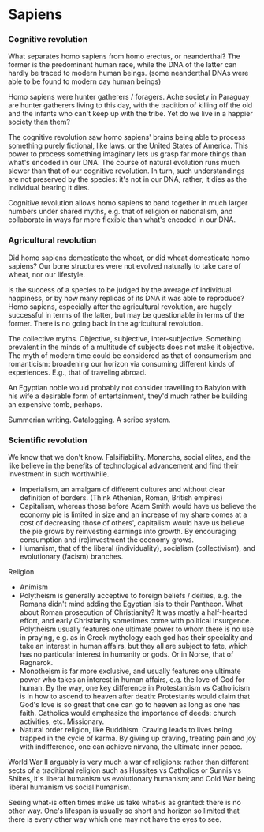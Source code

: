 # Sapiens

### Cognitive revolution

What separates homo sapiens from homo erectus, or neanderthal? The former is the predominant human race, while the DNA of the latter can hardly be traced to modern human beings. (some neanderthal DNAs were able to be found to modern day human beings)

Homo sapiens were hunter gatherers / foragers.
Ache society in Paraguay are hunter gatherers living to this day, with the tradition of killing off the old and the infants who can't keep up with the tribe. Yet do we live in a happier society than them?

The cognitive revolution saw homo sapiens' brains being able to process something purely fictional, like laws, or the United States of America.
This power to process something imaginary lets us grasp far more things than what's encoded in our DNA.
The course of natural evolution runs much slower than that of our cognitive revolution.
In turn, such understandings are not preserved by the species: it's not in our DNA, rather, it dies as the individual bearing it dies.

Cognitive revolution allows homo sapiens to band together in much larger numbers under shared myths, e.g. that of religion or nationalism, and collaborate in ways far more flexible than what's encoded in our DNA.

### Agricultural revolution

Did homo sapiens domesticate the wheat, or did wheat domesticate homo sapiens?
Our bone structures were not evolved naturally to take care of wheat, nor our lifestyle.

Is the success of a species to be judged by the average of individual happiness, or by how many replicas of its DNA it was able to reproduce?
Homo sapiens, especially after the agricultural revolution, are hugely successful in terms of the latter, but may be questionable in terms of the former.
There is no going back in the agricultural revolution.

The collective myths. Objective, subjective, inter-subjective. Something prevalent in the minds of a multitude of subjects does not make it objective.
The myth of modern time could be considered as that of consumerism and romanticism: broadening our horizon via consuming different kinds of experiences. E.g., that of traveling abroad.

An Egyptian noble would probably not consider travelling to Babylon with his wife a desirable form of entertainment, they'd much rather be building an expensive tomb, perhaps.

Summerian writing. Catalogging. A scribe system.

### Scientific revolution

We know that we don't know.
Falsifiability.
Monarchs, social elites, and the like believe in the benefits of technological advancement and find their investment in such worthwhile. 

* Imperialism, an amalgam of different cultures and without clear definition of borders. (Think Athenian, Roman, British empires)
* Capitalism, whereas those before Adam Smith would have us believe the economy pie is limited in size and an increase of my share comes at a cost of decreasing those of others', capitalism would have us believe the pie grows by reinvesting earnings into growth. By encouraging consumption and (re)investment the economy grows.
* Humanism, that of the liberal (individuality), socialism (collectivism), and evolutionary (facism) branches.

Religion
* Animism
* Polytheism is generally acceptive to foreign beliefs / deities, e.g. the Romans didn't mind adding the Egyptian Isis to their Pantheon. What about Roman prosecution of Christianity? It was mostly a half-hearted effort, and early Christianity sometimes come with political insurgence. Polytheism usually features one ultimate power to whom there is no use in praying, e.g. as in Greek mythology each god has their speciality and take an interest in human affairs, but they all are subject to fate, which has no particular interest in humanity or gods. Or in Norse, that of Ragnarok. 
* Monotheism is far more exclusive, and usually features one ultimate power who takes an interest in human affairs, e.g. the love of God for human. By the way, one key difference in Protestantism vs Catholicism is in how to ascend to heaven after death: Protestants would claim that God's love is so great that one can go to heaven as long as one has faith. Catholics would emphasize the importance of deeds: church activities, etc. Missionary.
* Natural order religion, like Buddhism. Craving leads to lives being trapped in the cycle of karma. By giving up craving, treating pain and joy with indifference, one can achieve nirvana, the ultimate inner peace.

World War II arguably is very much a war of religions: rather than different sects of a traditional religion such as Hussites vs Catholics or Sunnis vs Shiites, it's liberal humanism vs evolutionary humanism; and Cold War being liberal humanism vs social humanism.

Seeing what-is often times make us take what-is as granted: there is no other way.
One's lifespan is usually so short and horizon so limited that there is every other way which one may not have the eyes to see.
